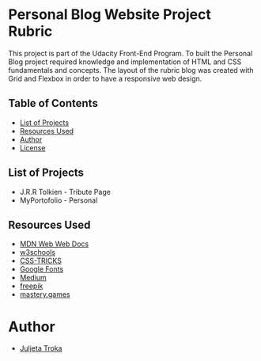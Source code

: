 # Personal Blog Website Project Rubric

This project is part of the Udacity Front-End Program.
To built the Personal Blog project required knowledge and implementation of HTML and CSS fundamentals and concepts. The layout of the rubric blog was created with Grid and Flexbox in order to have a responsive web design.

## Table of Contents
- [List of Projects](#ListofProjects)
- [Resources Used](#ResourcesUsed)
- [Author](#Author)
- [License](#License)

## List of Projects

* J.R.R Tolkien - Tribute Page
* MyPortofolio - Personal 

## Resources Used 

- [MDN Web Web Docs](https://developer.mozilla.org/en-US/)
- [w3schools](https://www.w3schools.com/)
- [CSS-TRICKS](https://css-tricks.com/)
- [Google Fonts](https://fonts.google.com/)
- [Medium](https://medium.com/youstart-labs/beginners-guide-to-choose-between-css-grid-and-flexbox-783005dd2412)
- [freepik](https://www.freepik.com/)
- [mastery.games](https://mastery.games/post/grid-item-placement/)

# Author

- [Juljeta Troka](www.linkedin.com/in/juljetatroka)
